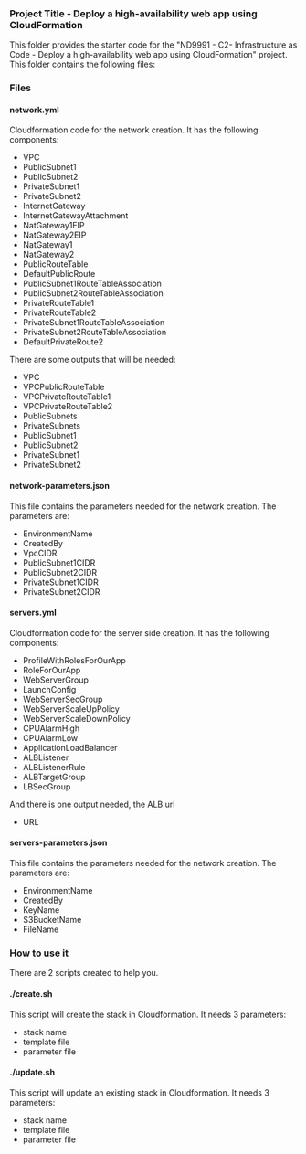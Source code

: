 ### Project Title - Deploy a high-availability web app using CloudFormation
This folder provides the starter code for the "ND9991 - C2- Infrastructure as Code - Deploy a high-availability web app using CloudFormation" project. This folder contains the following files:

### Files
#### network.yml
Cloudformation code for the network creation.
It has the following components:
- VPC
- PublicSubnet1
- PublicSubnet2
- PrivateSubnet1
- PrivateSubnet2
- InternetGateway
- InternetGatewayAttachment
- NatGateway1EIP
- NatGateway2EIP
- NatGateway1
- NatGateway2
- PublicRouteTable
- DefaultPublicRoute
- PublicSubnet1RouteTableAssociation
- PublicSubnet2RouteTableAssociation
- PrivateRouteTable1
- PrivateRouteTable2
- PrivateSubnet1RouteTableAssociation
- PrivateSubnet2RouteTableAssociation
- DefaultPrivateRoute2

There are some outputs that will be needed:
- VPC
- VPCPublicRouteTable
- VPCPrivateRouteTable1
- VPCPrivateRouteTable2
- PublicSubnets
- PrivateSubnets
- PublicSubnet1
- PublicSubnet2
- PrivateSubnet1
- PrivateSubnet2


#### network-parameters.json
This file contains the parameters needed for the network creation.
The parameters are:
- EnvironmentName
- CreatedBy
- VpcCIDR
- PublicSubnet1CIDR
- PublicSubnet2CIDR
- PrivateSubnet1CIDR
- PrivateSubnet2CIDR

#### servers.yml
Cloudformation code for the server side creation.
It has the following components:
- ProfileWithRolesForOurApp
- RoleForOurApp
- WebServerGroup
- LaunchConfig
- WebServerSecGroup
- WebServerScaleUpPolicy
- WebServerScaleDownPolicy
- CPUAlarmHigh
- CPUAlarmLow
- ApplicationLoadBalancer
- ALBListener
- ALBListenerRule
- ALBTargetGroup
- LBSecGroup

And there is one output needed, the ALB url
- URL

#### servers-parameters.json
This file contains the parameters needed for the network creation.
The parameters are:
- EnvironmentName
- CreatedBy
- KeyName
- S3BucketName
- FileName

### How to use it
There are 2 scripts created to help you.

#### ./create.sh
This script will create the stack in Cloudformation.
It needs 3 parameters:
- stack name
- template file
- parameter file

#### ./update.sh
This script will update an existing stack in Cloudformation.
It needs 3 parameters:
- stack name
- template file
- parameter file
